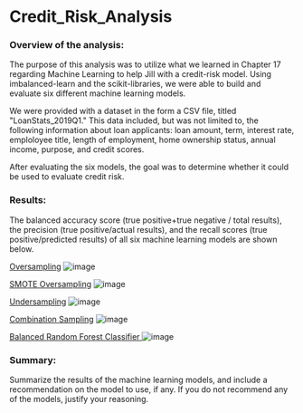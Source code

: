 # Credit_Risk_Analysis

### Overview of the analysis:
The purpose of this analysis was to utilize what we learned in Chapter 17 regarding Machine Learning to help Jill with a credit-risk model. Using imbalanced-learn and the scikit-libraries, we were able to build and evaluate six different machine learning models. 

We were provided with a dataset in the form a CSV file, titled "LoanStats_2019Q1." This data included, but was not limited to, the following information about loan applicants: loan amount, term, interest rate, emploloyee title, length of employment, home ownership status, annual income, purpose, and credit scores.

After evaluating the six models, the goal was to determine whether it could be used to evaluate credit risk.

### Results:
The balanced accuracy score (true positive+true negative / total results), the precision (true positive/actual results), and the recall scores (true positive/predicted results) of all six machine learning models are shown below.

<u>Oversampling</u>
![image](https://user-images.githubusercontent.com/88783255/146696303-5daad8d2-8c5f-46c8-8c72-6d398e9b99c8.png)

<u>SMOTE Oversampling</u>
![image](https://user-images.githubusercontent.com/88783255/146696328-e1b6cd19-5a67-4276-84df-218c61037187.png)

<u>Undersampling</u>
![image](https://user-images.githubusercontent.com/88783255/146696359-0fedc231-0926-47a5-bc4b-f0aac198b8e2.png)

<u>Combination Sampling</u>
![image](https://user-images.githubusercontent.com/88783255/146696379-72e013df-f66c-476f-a068-34dd8de18bd3.png)

<u> Balanced Random Forest Classifier </u>
![image](https://user-images.githubusercontent.com/88783255/146696886-8a23163e-cf4d-43bf-9650-8b9bf37f9885.png)


### Summary:
Summarize the results of the machine learning models, and include a recommendation on the model to use, if any. If you do not recommend any of the models, justify your reasoning.
